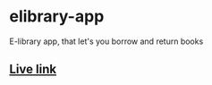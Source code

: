 # elibrary-app

E-library app, that let's you borrow and return books

## [Live link](https://awesome-elibrary-app.herokuapp.com)
